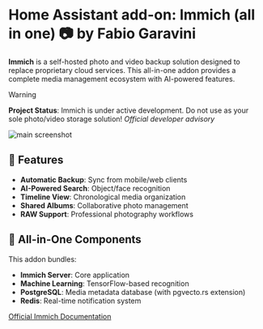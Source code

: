 # Home Assistant add-on: Immich (all in one) 📷 by Fabio Garavini

**Immich** is a self-hosted photo and video backup solution designed to replace proprietary cloud services. This all-in-one addon provides a complete media management ecosystem with AI-powered features.

> [!WARNING]  
> **Project Status**: Immich is under active development. 
> Do not use as your sole photo/video storage solution! 
> *Official developer advisory*

![main screenshot](https://github.com/immich-app/immich/raw/main/design/immich-screenshots.png)

## 🧩 Features

- **Automatic Backup**: Sync from mobile/web clients
- **AI-Powered Search**: Object/face recognition
- **Timeline View**: Chronological media organization
- **Shared Albums**: Collaborative photo management
- **RAW Support**: Professional photography workflows

## 🧰 All-in-One Components

This addon bundles:

- **Immich Server**: Core application
- **Machine Learning**: TensorFlow-based recognition
- **PostgreSQL**: Media metadata database (with pgvecto.rs extension)
- **Redis**: Real-time notification system

[Official Immich Documentation](https://immich.app/docs)
